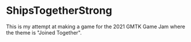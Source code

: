 # ShipsTogetherStrong
This is my attempt at making a game for the 2021 GMTK Game Jam where the theme is "Joined Together".
